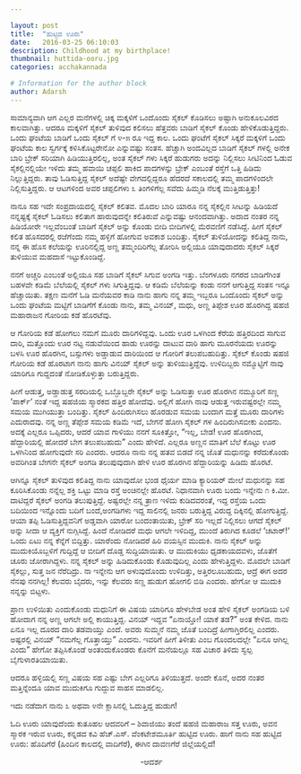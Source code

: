 ```yaml
---

layout: post
title:  "ಹುಟ್ಟಿದ ಊರು"
date:   2016-03-25 06:10:03
description: Childhood at my birthplace!
thumbnail: huttida-ooru.jpg 
categories: acchakannada

# Information for the author block
author: Adarsh
---
```

ಸಾಮಾನ್ಯವಾಗಿ ಆಗ ಎಲ್ಲರ ಮನೆಗಳಲ್ಲಿ ಚಿಕ್ಕ ಮಕ್ಕಳಿಗೆ ಒಂದೊಂದು ಸೈಕಲ್ ಕೊಡಿಸಲು ಅಷ್ಟಾಗಿ ಅನುಕೂಲವಿರದ ಕಾಲವಾಗಿತ್ತು. ಆದರೂ ಮಕ್ಕಳಿಗೆ ಸೈಕಲ್ ತುಳಿವುದ ಕಲಿಸಲು ಹೆತ್ತವರು ಬಾಡಿಗೆ ಸೈಕಲ್ ಕೊಂಡು ಹೇಳಿಕೊಡುತ್ತಿದ್ದರು. ಒಂದು ಘಂಟೆಯ ಬಾಡಿಗೆ ಒಂದು ಸೈಕಲ್ ಗೆ ೪-೫ ರೂ ಇದ್ದ ಕಾಲ. ಒಂದು ಘಂಟೆಗೆ ಸೈಕಲ್ ಸಿಕ್ಕರೆ ಮಕ್ಕಳಿಗೆ ಒಂದು ಘಂಟೆಯ ಕಾಲ ಸ್ವರ್ಗಕ್ಕೆ ಕಳಿಸಿಕೊಟ್ಟರೇನೋ ಎನ್ನುವಷ್ಟು ಸಂತಸ. ಹೆಚ್ಚಾಗಿ ಅಂದವಿಲ್ಲದ ಬಾಡಿಗೆ ಸೈಕಲ್ ಗಳಲ್ಲಿ ಅನೇಕ ಬಾರಿ ಬ್ರೇಕ್ ಸರಿಯಾಗಿ ಹಿಡಿಯುತ್ತಿರಲಿಲ್ಲ, ಅಂತ ಸೈಕಲ್ ಗಳು ಸಿಕ್ಕರೆ ಹುಡುಗರು ಅದನ್ನು ನಿಲ್ಲಿಸಲು ಸೀಟಿನಿಂದ ಓಡುವ ಸೈಕಲ್ಲಿನಲ್ಲಿಯೇ ಇಳಿದು ತಮ್ಮ ಹವಾಯಿ ಚಪ್ಪಲಿ ಹಾಕಿದ ಪಾದಗಳನ್ನು ಬ್ರೇಕ್ ಎಂಬಂತೆ ರಸ್ತೆಗೆ ಒತ್ತಿ ಹಿಡಿದು ನಿಲ್ಲುತ್ತಿದ್ದರು. ತಾವು ಓಡಿಸುತ್ತಿದ್ದ ಸೈಕಲ್ ಅದೆಷ್ಟೇ ವೇಗದಲ್ಲಿದ್ದರೂ ಹೆದರದೆ ಸಕಾಲದಲ್ಲಿ ತಮ್ಮ ಪಾದಗಳಿಂದಲೇ ನಿಲ್ಲಿಸುತ್ತಿದ್ದರು. ಆ ಆಟಗಳಿಂದ ಅವರ ಚಪ್ಪಲಿಗಳು ೩ ತಿಂಗಳಿಗೆಲ್ಲ ಸವೆದು ಹಿಮ್ಮಡಿ ನೆಲಕ್ಕೆ ಮುತ್ತಿಡುತ್ತಿತ್ತು!

<!--more-->
ನಾನೂ ಸಹ ಇದೇ ಸಂಪ್ರದಾಯದಲ್ಲಿ ಸೈಕಲ್ ಕಲಿತವ. ಮೊದಲ ಬಾರಿ ಯಾರೂ ನನ್ನ ಸೈಕಲ್ಲಿನ ಸೀಟನ್ನು ಹಿಡಿಯದೆ ನನ್ನಷ್ಟಕ್ಕೆ ಸೈಕಲ್ ಓಡಿಸಲು ಕಲಿತಾಗ ಹಾರುವುದನ್ನೇ ಕಲಿತಿರುವೆ ಎನ್ನುವಷ್ಟು ಆನಂದವಾಗಿತ್ತು. ಅದಾದ ನಂತರ ನನ್ನ ಹಿಡಿಯೋರೇ ಇಲ್ಲವೆಂಬಂತೆ ಬಾಡಿಗೆ ಸೈಕಲ್ ಅನ್ನು ಕೊಂಡು ಬೀದಿ ಬೀದಿಗಳಲ್ಲಿ ಮೆರವಣಿಗೆ ನಡೆಸಿದ್ದೆ. ಹೀಗೆ ಸೈಕಲ್ ಕಲಿತ ಹೊಸದರಲ್ಲಿ ರಜೆಗೆಂದು ನಮ್ಮ ಹಳ್ಳಿಗೆ ಹೋಗುವ ಅವಕಾಶ ಬಂದಿತ್ತು. ಸೈಕಲ್ ತುಳಿಯೋದನ್ನು ಕಲಿತಿದ್ದ ನಾನು, ನನ್ನ ಈ ಹೊಸ ಕಲೆಯನ್ನು ಊರಿನಲ್ಲಿದ್ದ ಅಣ್ಣ ತಮ್ಮಂದಿರಿಗೆಲ್ಲ ತೋರಿಸಿ ಅಲ್ಲಿಯೂ ಯಾವುದಾದರು ಸೈಕಲ್ ಸಿಕ್ಕರೆ ತುಳಿಯುವ ಮಹದಾಸೆ ಇಟ್ಟುಕೊಂಡಿದ್ದೆ.

ನನಗೆ ಅಚ್ಚರಿ ಎಂಬಂತೆ ಅಲ್ಲಿಯೂ ಸಹ ಬಾಡಿಗೆ ಸೈಕಲ್ ಸಿಗುವ ಅಂಗಡಿ ಇತ್ತು. ಬೆಂಗಳೂರು ನಗರದ ಬಾಡಿಗೆಗಿಂತ ಬಹಳವೇ ಕಡಿಮೆ ಬೆಲೆಯಲ್ಲಿ ಸೈಕಲ್ ಗಳು ಸಿಗುತ್ತಿದ್ದವು. ಆ ಕಡಿಮೆ ಬೆಲೆಯನ್ನು ಕಂಡು ನನಗೆ ಆಗುತ್ತಿದ್ದ ಸಂತಸ ಇನ್ನೂ ಹೆಚ್ಚಾಯಿತು. ತಕ್ಷಣ ಮನೆಗೆ ಓಡಿ ಮನೆಯವರ ಕಾಡಿ ನಾನು ಹಾಗು ನನ್ನ ತಮ್ಮ ಇಬ್ಬರೂ ಒಂದೊಂದು ಸೈಕಲ್ ಅನ್ನು ಒಂದು ಘಂಟೆಯ ಮಟ್ಟಿಗೆ ಬಾಡಿಗೆಗೆ ಕೊಂಡು ನಾನು, ತಮ್ಮ ವಿನಯ್, ಮಧು, ಅಣ್ಣ ತಿಪ್ಪೇಶ ಊರ ಹೊರಗಿದ್ದ ಷಹಜಿ ಮಹಾರಾಜನ ಗೋರಿಯ ಕಡೆ ಹೊರಟೆವು.

ಆ ಗೋರಿಯ ಕಡೆ ಹೋಗಲು ನಮಗೆ ಮೂರು ದಾರಿಗಳಿದ್ದವು. ಒಂದು ಊರ ಒಳಗಿಂದ ಕೆರೆಯ ಹತ್ತಿರದಿಂದ ಸಾಗುವ ದಾರಿ, ಮತ್ತೊಂದು ಊರ ನಟ್ಟ ನಡುವೆಯಿಂದ ಹಾಡು ಊರನ್ನು ದಾಟುವ ದಾರಿ ಹಾಗು ಮೂರನೆಯದು ಊರನ್ನು ಬಳಸಿ ಊರ ಹೊರಗಿನ, ಬಸ್ಸುಗಳು ಅಡ್ಡಾಡುವ ದಾರಿಯಿಂದ ಆ ಗೋರಿಗೆ ತಲುಪಬಹುದಿತ್ತು. ಸೈಕಲ್ ಕೊಂಡು ಷಹಜಿ ಗೋರಿಯ ಕಡೆ ಹೊರಟಾಗ ನಾನು ಹಾಗು ವಿನಯ್ ಸೈಕಲ್ ಅನ್ನು ತುಳಿಯುತ್ತಿದ್ದೆವು. ಉಳಿದಿಬ್ಬರು ನಮ್ಮೊಟ್ಟಿಗೆ ನಾವು ಯಾರಿಗೂ ಗುದ್ದದಂತೆ ನೋಡಿಕೊಳ್ಳುತ್ತಾ ಬರುತ್ತಿದ್ದರು.

ಹೀಗೆ ಆಡುತ್ತ, ಅಡ್ಡಾಡುತ್ತ ಸರದಿಯಲ್ಲಿ ಒಬ್ಬೊಬ್ಬರೇ ಸೈಕಲ್ ಅನ್ನು ಓಡಿಸುತ್ತಾ ಊರ ಹೊರಗಿನ ನಮ್ಮೂರಿಗೆ ಸಣ್ಣ ‘ಪಾರ್ಕ್‘ ನಂತೆ ಇದ್ದ ಷಹಜಿಯ ಸ್ಮಾರಕದ ಹತ್ತಿರ ಹೋದೆವು. ಅಲ್ಲಿಗೆ ಹೋಗಿ ನಾವು ಆಡುತ್ತ ಇರುವಷ್ಟರಲ್ಲೇ ನಮ್ಮ ಸಮಯ ಮುಗಿಯುತ್ತಾ ಬಂದಿತ್ತು. ಸೈಕಲ್ ಹಿಂದಿರುಗಿಸಲು ಹೊರಡುವ ಸಮಯ ಬಂದಾಗ ಮತ್ತೆ ಮೂರು ದಾರಿಗಳು ಎದುರಾದವು. ನನ್ನ ಅಣ್ಣ ತೆಪ್ಪೇಶ ಸಮಯ ಕಡಿಮೆ ಇದೆ, ಬೇಗನೆ ಹೋಗಿ ಸೈಕಲ್ ಗಳ ಹಿಂದಿರುಗಿಸಬೀಕು ಎಂದನು. ಅದಕ್ಕೆ ಎಲ್ಲರೂ ಒಪ್ಪಿದರು, ಆದರೆ ಯಾವ ಗಾಳಿಯು ನನಗೆ ಸೂಕಿತ್ತೋ, “ಇಲ್ಲ, ಬೇಡ! ಊರ ಹೊರಗಿಂದ, ಹೆದ್ದಾರಿಯಲ್ಲಿ ಹೋದರೆ ಬೇಗ ತಲುಪಬಹುದು” ಎಂದು ಹೇಳಿದೆ. ಎಲ್ಲರೂ ಅಣ್ಣನ ಮಾತಿಗೆ ಬೆಲೆ ಕೊಟ್ಟು ಊರ ಒಳಗಿನಿಂದ ಹೋಗುವುದೇ ಸರಿ ಎಂದರು. ಆದರೂ ನಾನು ನನ್ನ ಹತವ ಬಿಡದೆ ನನ್ನ ಜೊತೆ ಮಧುನನ್ನು ಕರೆದುಕೊಂಡು ಅವರಿಗಿಂತ ಬೇಗನೇ ಸೈಕಲ್ ಅಂಗಡಿ ತಲುಪುವುದಾಗಿ ಹೇಳಿ ಊರ ಹೊರಗಿನ ಹೆದ್ದಾರಿಯನ್ನು ಹಿಡಿದು ಹೊರಟೆ.

ಆಗಿನ್ನೂ ಸೈಕಲ್ ತುಳಿವುದ ಕಲಿತಿದ್ದ ನಾನು ಯಾವುದೋ ಭಂಡ ಧೈರ್ಯ ಮಾಡಿ ಕ್ಯಾರಿಯರ್ ಮೇಲೆ ಮಧುನನ್ನು ಸಹ ಕೂರಿಸಿಕೊಂಡು ನನ್ನೆಲ್ಲ ಶಕ್ತಿ ಒಟ್ಟು ಮಾಡಿ ರಸ್ತೆ ಅಂಚಿನಲ್ಲೇ ಹೊರಟೆ. ನಿಧಾನವಾಗಿ ಊರು ಬಂದು ಇನ್ನೇನು ೧ ಕಿ.ಮೀ. ದಾಟಿದ್ದರೆ ಸೈಕಲ್ ಅಂಗಡಿ ತಲುಪುತ್ತಿದ್ದೆ. ಅಷ್ಟರಲ್ಲೇ ನನ್ನ ತ್ರಾಣ ಇಳಿದು ಕುಡಿದವರಂತೆ, ಇದ್ದ ರಸ್ತೆಯ ಒಂದು ಬದಿಯಿಂದ ಇನ್ನೊಂದು ಬದಿಗೆ ಬಂದೆ,ಅಂಗಡಿಗಳು ಇದ್ದ ಸಾಲಿನಲ್ಲಿ ಜನರು ಬರುತ್ತಿದ್ದ ವಿರುದ್ದ ದಿಕ್ಕಿನಲ್ಲಿ ಹೋಗುತ್ತಿದ್ದೆ. ಆಯಾ ತಪ್ಪಿ ಓಡಿಸುತ್ತಿದ್ದವನಿಗೆ ಅಡ್ಡವಾಗಿ ಯಾರೋ ಬಂದಂತಾಯಿತು, ಬ್ರೇಕ್ ಸರಿ ಇಲ್ಲದೆ ನಿಲ್ಲಿಸಲು ಆಗದೆ ಸೈಕಲ್ ಅನ್ನು ಸೀದಾ ಆ ವ್ಯಕ್ತಿಗೆ ನುಗ್ಗಿಸಿದ್ದೆ. ಹಿಂದೆ ನೋಡಿದರೆ ಮಧು ಆಗಲೇ ಇಳಿದಿದ್ದ, ಮುಂದೆ ತಿರುಗಿದ ಕೂಡಲೆ ‘ಚಟಾರ್!‘ ಒಂದು ಏಟು ನನ್ನ ಕೆನ್ನೆಗೆ ಬಿದ್ದಿತ್ತು. ಯಾರೆಂದು ನೋಡಿದರೆ ಹಿರಿ ವಯಸ್ಸಿನ ಮುದುಕಿ. ನಾನು ಸೈಕಲ್ ಅನ್ನು ಮುದುಕಿಯೊಬ್ಬಳಿಗೆ ಗುದ್ದಿದ್ದೆ ಆ ಬೀದಿಗೆ ದೊಡ್ಡ ಸುದ್ದಿಯಾಯಿತು. ಆ ಮುದುಕಿಯು ಧೃಡಕಾಯದವಳು, ಜೊತೆಗೆ ಚೂರು ಜೋರಾಗಿದ್ದಳು. ನನ್ನ ಸೈಕಲ್ ಅನ್ನು ಹಿಡಿದುಕೊಂಡು ಕೊಡುವುದಿಲ್ಲ ಎಂದು ಹೇಳುತ್ತಿದ್ದಳು. ಮೊದಲೇ ಬಾಡಿಗೆ ಸೈಕಲ್ಲು, ಸುತ್ತ ಜನ ನೆರೆದಿದ್ರು. ನಾ ಇನ್ನೇನು ಆಗ ಅಳುವುದೊಂದು ಉಳಿದಿತ್ತು, ಅತ್ತಿರಲೂಬಹುದು, ಆದ್ರೆ ಈಗ ಅದರ ನೆನಪು ನನಗಿಲ್ಲ! ಕೆಲವರು ಬೈದರು, ಇನ್ನು ಕೆಲವರು ಸಣ್ಣ ಹುಡುಗ ಹೋಗಲಿ ಬಿಡಿ ಎಂದರು. ಹೇಗೋ ಆ ಮುದುಕಿ ನನ್ನನ್ನು ಬಿಟ್ಟಳು.

ಪ್ರಾಣ ಉಳಿಯಿತು ಎಂದುಕೊಂಡು ಮಧುನಿಗೆ ಈ ವಿಷಯ ಯಾರಿಗೂ ಹೇಳಬೇಡ ಅಂತ ಹೇಳಿ ಸೈಕಲ್ ಅಂಗಡಿಯ ಬಳಿ ಹೋದಾಗ ನನ್ನ ಅಣ್ಣ ಆಗಲೇ ಅಲ್ಲಿ ಕಾಯುತ್ತಿದ್ದ. ವಿನಯ್ ಇದ್ದವ “ಏನಾಯ್ತೋ! ಯಾಕೆ ತಡ?” ಅಂತ ಕೇಳಿದ. ನಾನು ಏನೂ ಇಲ್ಲ ದೂರದ ದಾರಿ ತಡವಾಯ್ತು ಎಂದೆ. ಅವರು ಸುಮ್ಮನೆ ನಮ್ಮ ಜೊತೆ ಬಂದಿದ್ರೆ ಹೀಗಾಗ್ತಿರಲಿಲ್ಲ ಎಂದರು. ಅಷ್ಟರಲ್ಲಿ ವಿನಯ್ “ನಮಗೆಲ್ಲ ಗೊತ್ತಾಯ್ತು” ಎಂದನು. ಇವರಿಗೆ ಹೀಗೆ ತಿಳೀತು ಎಂಬ ಗೊಂದಲದಲ್ಲೇ “ಏನೂ ಆಗಿಲ್ಲ ಎಂದು” ಹೇಗೋ ತಪ್ಪಿಸಿಕೊಂಡೆ ಅಂತಂದುಕೊಂಡರು ಕೊನೆಗೆ ಮನೆಯಲ್ಲೂ ಸಹ ವಿಚಾರ ತಿಳಿದು ಸ್ವಲ್ಪ ಬೈಗುಳಾರತಿಯಾಯಿತು.

ಆದರೂ ಹಳ್ಳಿಯಲ್ಲಿ ಸಣ್ಣ ವಿಷಯ ಸಹ ಎಷ್ಟು ಬೇಗ ಎಲ್ಲರಿಗೂ ತಿಳಿಯುತ್ತದೆ. ಅಂದೇ ಕೊನೆ, ಅದರ ನಂತರ ಮತ್ತಿನ್ನೆಂದೂ ಯಾವ ಮುದುಕಿಗೂ ಗುದ್ದುವ ಸಾಹಸ ಮಾಡಲಿಲ್ಲ.

ಇದು ನಡೆದಾಗ ನಾನು ೩ ಅಥವಾ ೪ನೇ ಕ್ಲಾಸಿನಲ್ಲಿ ಓದುತ್ತಿದ್ದ ಹುಡುಗ!

ಓದಿ ಊರು ಯಾವುದೆಂದು ಕುತೂಹಲ ಆದವರಿಗೆ – ಶಿವಾಜಿಯು ತಂದೆ ಷಹಜಿ ಮಹಾರಾಜ ಸತ್ತ ಊರು, ಅವನ ಸ್ಮಾರಕ ಇರುವ ಊರು, ಕನ್ನಡದ ಕವಿ ಹೆಚ್.ಎಸ್. ವೆಂಕಟೇಶಮೂರ್ತಿ ಹುಟ್ಟಿದ ಊರು. ಹಾಗೆ ನಾನು ಸಹ ಹುಟ್ಟಿದ ಊರು: ಹೊದಿಗೆರೆ (ಹಿಂದಿನ ಕಾಲದಲ್ಲಿ ವಾದಿಗೆರೆ), ಈಗಿನ ದಾವಣಗೆರೆ ಜಿಲ್ಲೆಯಲ್ಲಿದೆ!

<p align="center">-ಆದರ್ಶ</p>
